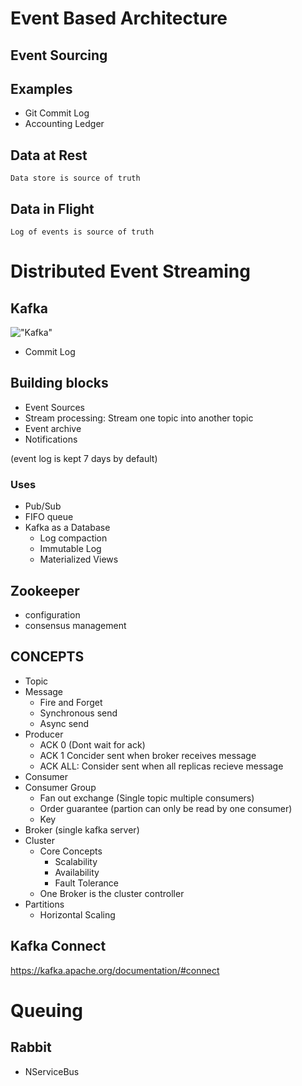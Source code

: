 # Event Based Architecture
## Event Sourcing
## Examples
- Git Commit Log 
- Accounting Ledger

## Data at Rest
    Data store is source of truth
## Data in Flight
    Log of events is source of truth



# Distributed Event Streaming
## Kafka

!["Kafka"](https://i0.wp.com/learnbyinsight.com/wp-content/uploads/2020/07/Kafka-Internals-1.png?ssl=1)

* Commit Log

## Building blocks
- Event Sources
- Stream processing: Stream one topic into another topic
- Event archive
- Notifications

(event log is kept 7 days by default)
### Uses
* Pub/Sub
* FIFO queue
* Kafka as a Database
    * Log compaction
    * Immutable Log
    * Materialized Views
## Zookeeper
* configuration
* consensus management
## CONCEPTS
* Topic
* Message
    * Fire and Forget
    * Synchronous send
    * Async send
* Producer
    * ACK 0 (Dont wait for ack)
    * ACK 1 Concider sent when broker receives message
    * ACK ALL:  Consider sent when all replicas recieve message
* Consumer
* Consumer Group
    * Fan out exchange (Single topic multiple consumers)
    * Order guarantee (partion can only be read by one consumer)
    * Key
* Broker (single kafka server)
* Cluster
    * Core Concepts
        * Scalability
        * Availability
        * Fault Tolerance
    * One Broker is the cluster controller
* Partitions
    * Horizontal Scaling


## Kafka Connect
https://kafka.apache.org/documentation/#connect

# Queuing
## Rabbit
* NServiceBus
